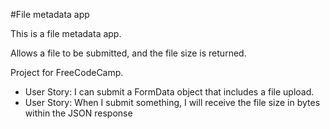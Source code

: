 #File metadata app

This is a file metadata app.

Allows a file to be submitted, and the file size is returned.

Project for FreeCodeCamp.

* User Story: I can submit a FormData object that includes a file upload.
* User Story: When I submit something, I will receive the file size in bytes within the JSON response